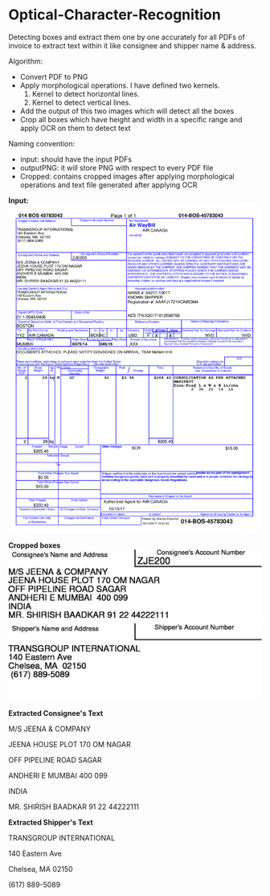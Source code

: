 # Optical-Character-Recognition
Detecting boxes and extract them one by one accurately for all PDFs of invoice to extract text within it like consignee and shipper name & address.

Algorithm:
- Convert PDF to PNG
- Apply morphological operations. I have defined two kernels. 
  1) Kernel to detect horizontal lines. 
  2) Kernel to detect vertical lines.
- Add the output of this two images which will detect all the boxes
- Crop all boxes which have height and width in a specific range and apply OCR on them to detect text

Naming convention:
- input: should have the input PDFs
- outputPNG: it will store PNG with respect to every PDF file
- Cropped: contains cropped images after applying morphological operations and text file generated after applying OCR

**Input:**
![Input](https://github.com/charmichokshi/Optical-Character-Recognition/blob/master/outputPNG/117568-MAWB014-45783043_333320171013030906-Page(1).png)

**Cropped boxes**
![a](https://github.com/charmichokshi/Optical-Character-Recognition/blob/master/Cropped/117568-MAWB014-45783043_333320171013030906-Page(1)_1.png)
![a](https://github.com/charmichokshi/Optical-Character-Recognition/blob/master/Cropped/117568-MAWB014-45783043_333320171013030906-Page(1)_2.png)

**Extracted Consignee's Text**

M/S JEENA & COMPANY

JEENA HOUSE PLOT 170 OM NAGAR

OFF PIPELINE ROAD SAGAR

ANDHERI E MUMBAI 400 099

INDIA

MR. SHIRISH BAADKAR 91 22 44222111


**Extracted Shipper's Text**

TRANSGROUP INTERNATIONAL

140 Eastern Ave

Chelsea, MA 02150

(617) 889-5089
